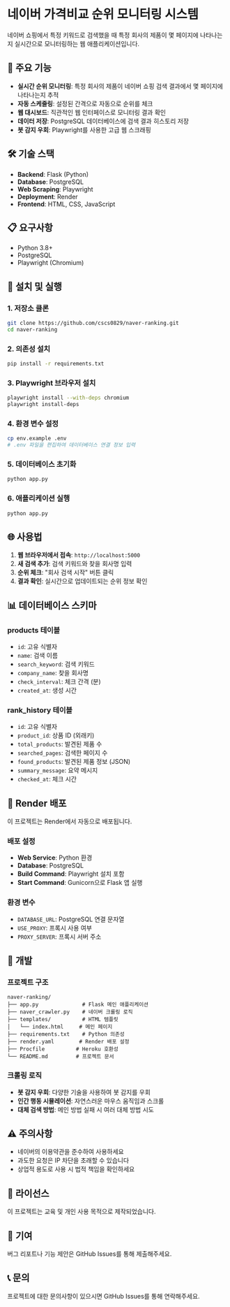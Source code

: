 # 네이버 가격비교 순위 모니터링 시스템

네이버 쇼핑에서 특정 키워드로 검색했을 때 특정 회사의 제품이 몇 페이지에 나타나는지 실시간으로 모니터링하는 웹 애플리케이션입니다.

## 🚀 주요 기능

- **실시간 순위 모니터링**: 특정 회사의 제품이 네이버 쇼핑 검색 결과에서 몇 페이지에 나타나는지 추적
- **자동 스케줄링**: 설정된 간격으로 자동으로 순위를 체크
- **웹 대시보드**: 직관적인 웹 인터페이스로 모니터링 결과 확인
- **데이터 저장**: PostgreSQL 데이터베이스에 검색 결과 히스토리 저장
- **봇 감지 우회**: Playwright를 사용한 고급 웹 스크래핑

## 🛠️ 기술 스택

- **Backend**: Flask (Python)
- **Database**: PostgreSQL
- **Web Scraping**: Playwright
- **Deployment**: Render
- **Frontend**: HTML, CSS, JavaScript

## 📋 요구사항

- Python 3.8+
- PostgreSQL
- Playwright (Chromium)

## 🚀 설치 및 실행

### 1. 저장소 클론
```bash
git clone https://github.com/cscs0829/naver-ranking.git
cd naver-ranking
```

### 2. 의존성 설치
```bash
pip install -r requirements.txt
```

### 3. Playwright 브라우저 설치
```bash
playwright install --with-deps chromium
playwright install-deps
```

### 4. 환경 변수 설정
```bash
cp env.example .env
# .env 파일을 편집하여 데이터베이스 연결 정보 입력
```

### 5. 데이터베이스 초기화
```bash
python app.py
```

### 6. 애플리케이션 실행
```bash
python app.py
```

## 🌐 사용법

1. **웹 브라우저에서 접속**: `http://localhost:5000`
2. **새 검색 추가**: 검색 키워드와 찾을 회사명 입력
3. **순위 체크**: "회사 검색 시작" 버튼 클릭
4. **결과 확인**: 실시간으로 업데이트되는 순위 정보 확인

## 📊 데이터베이스 스키마

### products 테이블
- `id`: 고유 식별자
- `name`: 검색 이름
- `search_keyword`: 검색 키워드
- `company_name`: 찾을 회사명
- `check_interval`: 체크 간격 (분)
- `created_at`: 생성 시간

### rank_history 테이블
- `id`: 고유 식별자
- `product_id`: 상품 ID (외래키)
- `total_products`: 발견된 제품 수
- `searched_pages`: 검색한 페이지 수
- `found_products`: 발견된 제품 정보 (JSON)
- `summary_message`: 요약 메시지
- `checked_at`: 체크 시간

## 🚀 Render 배포

이 프로젝트는 Render에서 자동으로 배포됩니다.

### 배포 설정
- **Web Service**: Python 환경
- **Database**: PostgreSQL
- **Build Command**: Playwright 설치 포함
- **Start Command**: Gunicorn으로 Flask 앱 실행

### 환경 변수
- `DATABASE_URL`: PostgreSQL 연결 문자열
- `USE_PROXY`: 프록시 사용 여부
- `PROXY_SERVER`: 프록시 서버 주소

## 🔧 개발

### 프로젝트 구조
```
naver-ranking/
├── app.py              # Flask 메인 애플리케이션
├── naver_crawler.py    # 네이버 크롤링 로직
├── templates/          # HTML 템플릿
│   └── index.html     # 메인 페이지
├── requirements.txt    # Python 의존성
├── render.yaml        # Render 배포 설정
├── Procfile          # Heroku 호환성
└── README.md         # 프로젝트 문서
```

### 크롤링 로직
- **봇 감지 우회**: 다양한 기술을 사용하여 봇 감지를 우회
- **인간 행동 시뮬레이션**: 자연스러운 마우스 움직임과 스크롤
- **대체 검색 방법**: 메인 방법 실패 시 여러 대체 방법 시도

## ⚠️ 주의사항

- 네이버의 이용약관을 준수하여 사용하세요
- 과도한 요청은 IP 차단을 초래할 수 있습니다
- 상업적 용도로 사용 시 법적 책임을 확인하세요

## 📝 라이선스

이 프로젝트는 교육 및 개인 사용 목적으로 제작되었습니다.

## 🤝 기여

버그 리포트나 기능 제안은 GitHub Issues를 통해 제출해주세요.

## 📞 문의

프로젝트에 대한 문의사항이 있으시면 GitHub Issues를 통해 연락해주세요.
